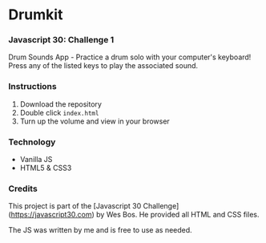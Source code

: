 # Drumkit
### Javascript 30: Challenge 1
Drum Sounds App - Practice a drum solo with your computer's keyboard! Press any of the listed keys to play the associated sound. 

### Instructions
1. Download the repository
2. Double click `index.html`
3. Turn up the volume and view in your browser

### Technology
* Vanilla JS
* HTML5 & CSS3


### Credits
This project is part of the [Javascript 30 Challenge] (https://javascript30.com) by Wes Bos. He provided all HTML and CSS files. 

The JS was written by me and is free to use as needed.
